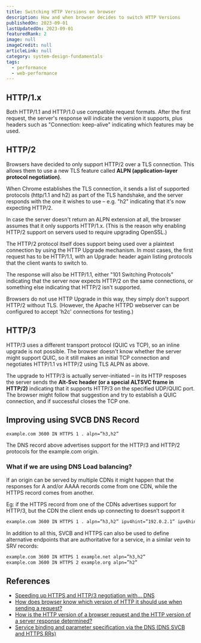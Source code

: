 ```yaml
---
title: Switching HTTP Versions on browser
description: How and when browser decides to switch HTTP Versions
publishedOn: 2023-09-01
lastUpdatedOn: 2023-09-01
featuredRank: 2
image: null
imageCredit: null
articleLink: null
category: system-design-fundamentals
tags:
  - performance
  - web-performance
---
```


## HTTP/1.x

Both HTTP/1.1 and HTTP/1.0 use compatible request formats. After the first request, the server's response will indicate the version it supports, plus headers such as "Connection: keep-alive" indicating which features may be used.

## HTTP/2

Browsers have decided to only support HTTP/2 over a TLS connection. This allows them to use a new TLS feature called **ALPN (application-layer protocol negotiation)**.

When Chrome establishes the TLS connection, it sends a list of supported protocols (http/1.1 and h2) as part of the TLS handshake, and the server responds with the one it wishes to use – e.g. "h2" indicating that it's now expecting HTTP/2.

In case the server doesn't return an ALPN extension at all, the browser assumes that it only supports HTTP/1.x. (This is the reason why enabling HTTP/2 support on servers used to require upgrading OpenSSL.)

The HTTP/2 protocol itself does support being used over a plaintext connection by using the HTTP Upgrade mechanism. In most cases, the first request has to be HTTP/1.1, with an Upgrade: header again listing protocols that the client wants to switch to.

The response will also be HTTP/1.1, either "101 Switching Protocols" indicating that the server now expects HTTP/2 on the same connections, or something else indicating that HTTP/2 isn't supported.

Browsers do not use HTTP Upgrade in this way, they simply don't support HTTP/2 without TLS. (However, the Apache HTTPD webserver can be configured to accept 'h2c' connections for testing.)

## HTTP/3

HTTP/3 uses a different transport protocol (QUIC vs TCP), so an inline upgrade is not possible. The browser doesn't know whether the server might support QUIC, so it still makes an initial TCP connection and negotiates HTTP/1.1 vs HTTP/2 using TLS ALPN as above.

The upgrade to HTTP/3 is actually server-initiated – in its HTTP resposes the server sends the **Alt-Svc header (or a special ALTSVC frame in HTTP/2)** indicating that it supports HTTP/3 on the specified UDP/QUIC port. The browser might follow that suggestion and try to establish a QUIC connection, and if successful closes the TCP one.

## Improving using SVCB DNS Record

```
example.com 3600 IN HTTPS 1 . alpn=”h3,h2”
```

The DNS record above advertises support for the HTTP/3 and HTTP/2 protocols for the example.com origin.

### What if we are using DNS Load balancing?

If an origin can be served by multiple CDNs it might happen that the responses for A and/or AAAA records come from one CDN, while the HTTPS record comes from another.

Eg: if the HTTPS record from one of the CDNs advertises support for HTTP/3, but the CDN the client ends up connecting to doesn’t support it

```txt
example.com 3600 IN HTTPS 1 . alpn=”h3,h2” ipv4hint=”192.0.2.1” ipv6hint=”2001:db8::1”
```

In addition to all this, SVCB and HTTPS can also be used to define alternative endpoints that are authoritative for a service, in a similar vein to SRV records:

```txt
example.com 3600 IN HTTPS 1 example.net alpn=”h3,h2”
example.com 3600 IN HTTPS 2 example.org alpn=”h2”
```

## References

- [Speeding up HTTPS and HTTP/3 negotiation with... DNS](https://blog.cloudflare.com/speeding-up-https-and-http-3-negotiation-with-dns/)
- [How does browser know which version of HTTP it should use when sending a request?](https://superuser.com/questions/1659248/how-does-browser-know-which-version-of-http-it-should-use-when-sending-a-request)
- [How is the HTTP version of a browser request and the HTTP version of a server response determined?](https://superuser.com/questions/670889/how-is-the-http-version-of-a-browser-request-and-the-http-version-of-a-server-re)
- [Service binding and parameter specification via the DNS (DNS SVCB and HTTPS RRs)](https://datatracker.ietf.org/doc/html/draft-ietf-dnsop-svcb-https-12)
